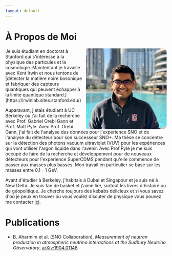```yaml
---
layout: default
---
```

<!---
Text can be **bold**, _italic_, or ~~strikethrough~~.

[Link to another page](./another-page.html)

There should be whitespace between paragraphs.

There should be whitespace between paragraphs. We recommend including a README, or a file with information about your project.
--->
# À Propos de Moi
 <img align="right" src="./dp.jpg" style="max-width:50%; border-radius:5%; padding-left: 10px;">
Je suis étudiant en doctorat à Stanford qui s'intéresse à la physique des particules et la cosmologie. Maintentant je travaille avec Kent Irwin et nous
tentons de [détecter la matière noire bosonique et fabriquer des capteurs quantiques qui peuvent échapper à la limite quantique standard.](https://irwinlab.sites.stanford.edu/) 


Auparavant, j'étais étudiant à UC Berkeley où j'ai fait de la recherche avec Prof. Gabriel Orebi Gann et Prof. Matt Pyle. Avec Prof. Orebi Gann, j'ai fait de l'analyse des données pour
l'expérience SNO et de l'analyse du détecteur pour son successeur SNO+. Ma thèse se concentre sur la détection des photons vacuum ultraviolet (VUV) pour
les expériences qui vont utiliser l'argon liquide dans l'avenir. Avec Prof.Pyle je me suis occupé de faire de la recherche et développement pour de nouveaux détecteurs
pour l'expérience SuperCDMS pendant qu'elle commence de passer aux masses plus basses. Mon travail en particulier se base sur les masses entre 0.1 - 1 GeV. 

Avant d'étudier à Berkeley, j'habitais à Dubai et Singapour et je suis né à New Delhi. Je suis fan de basket et j'aime lire, surtout les livres d'histoire ou de géopolitique. 
Je cherche toujours des kebabs délicieux et si vous savez d'où je peux en trouver ou vous voulez discuter de physique 
vous pouvez me contacter [ici](mailto:joesingh@stanford.edu). 


# Publications

* B. Aharmim et al. (SNO Collaboration), _Measurement of neutron production in atmospheric neutrino interactions at the Sudbury Neutrino Observatory_,
  [arXiv:1904.01148](https://arxiv.org/abs/1904.01148)

<!---
## Header 2

> This is a blockquote following a header.
>
> When something is important enough, you do it even if the odds are not in your favor.

### Header 3

```js
// Javascript code with syntax highlighting.
var fun = function lang(l) {
  dateformat.i18n = require('./lang/' + l)
  return true;
}
```

```ruby
# Ruby code with syntax highlighting
GitHubPages::Dependencies.gems.each do |gem, version|
  s.add_dependency(gem, "= #{version}")
end
```

#### Header 4

*   This is an unordered list following a header.
*   This is an unordered list following a header.
*   This is an unordered list following a header.

##### Header 5

1.  This is an ordered list following a header.
2.  This is an ordered list following a header.
3.  This is an ordered list following a header.

###### Header 6

| head1        | head two          | three |
|:-------------|:------------------|:------|
| ok           | good swedish fish | nice  |
| out of stock | good and plenty   | nice  |
| ok           | good `oreos`      | hmm   |
| ok           | good `zoute` drop | yumm  |

### There's a horizontal rule below this.

* * *

### Here is an unordered list:

*   Item foo
*   Item bar
*   Item baz
*   Item zip

### And an ordered list:

1.  Item one
1.  Item two
1.  Item three
1.  Item four

### And a nested list:

- level 1 item
  - level 2 item
  - level 2 item
    - level 3 item
    - level 3 item
- level 1 item
  - level 2 item
  - level 2 item
  - level 2 item
- level 1 item
  - level 2 item
  - level 2 item
- level 1 item

### Small image

![Octocat](https://assets-cdn.github.com/images/icons/emoji/octocat.png)

### Large image

![Branching](https://guides.github.com/activities/hello-world/branching.png)


### Definition lists can be used with HTML syntax.

<dl>
<dt>Name</dt>
<dd>Godzilla</dd>
<dt>Born</dt>
<dd>1952</dd>
<dt>Birthplace</dt>
<dd>Japan</dd>
<dt>Color</dt>
<dd>Green</dd>
</dl>

```
Long, single-line code blocks should not wrap. They should horizontally scroll if they are too long. This line should be long enough to demonstrate this.
```

```
The final element.
```
--->
